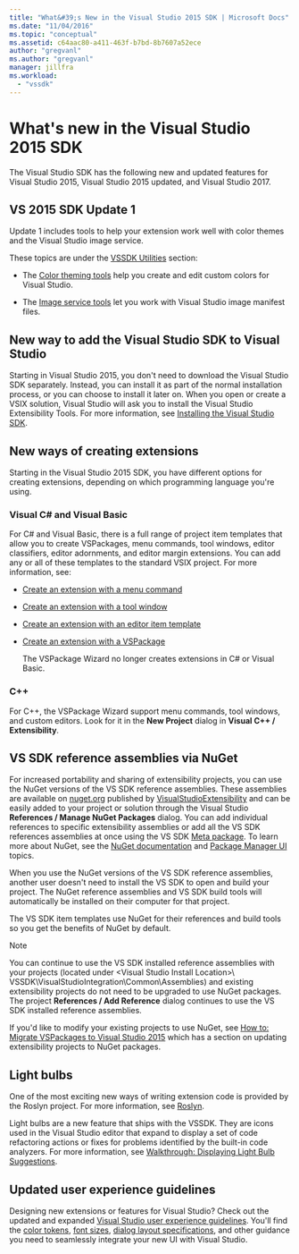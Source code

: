```yaml
---
title: "What&#39;s New in the Visual Studio 2015 SDK | Microsoft Docs"
ms.date: "11/04/2016"
ms.topic: "conceptual"
ms.assetid: c64aac80-a411-463f-b7bd-8b7607a52ece
author: "gregvanl"
ms.author: "gregvanl"
manager: jillfra
ms.workload:
  - "vssdk"
---
```

# What&#39;s new in the Visual Studio 2015 SDK
The Visual Studio SDK has the following new and updated features for Visual Studio 2015, Visual Studio 2015 updated, and Visual Studio 2017.

## VS 2015 SDK Update 1
 Update 1 includes tools to help your extension work well with color themes and the Visual Studio image service.

 These topics are under the [VSSDK Utilities](../extensibility/internals/vssdk-utilities.md) section:

-   The [Color theming tools](../extensibility/internals/color-theming-tools.md) help you create and edit custom colors for Visual Studio.

-   The [Image service tools](../extensibility/internals/image-service-tools.md) let you work with Visual Studio image manifest files.

## New way to add the Visual Studio SDK to Visual Studio
 Starting in Visual Studio 2015, you don't need to download the Visual Studio SDK separately. Instead, you can install it as part of the normal installation process, or you can choose to install it later on. When you open or create  a VSIX solution, Visual Studio will ask you to install the Visual Studio Extensibility Tools. For more information, see [Installing the Visual Studio SDK](../extensibility/installing-the-visual-studio-sdk.md).

## New ways of creating extensions
 Starting in the Visual Studio 2015 SDK, you have different options for creating extensions, depending on which programming language you're using.

### Visual C# and Visual Basic
 For C# and Visual Basic, there is a full range of project item templates that allow you to create VSPackages, menu commands, tool windows, editor classifiers, editor adornments, and editor margin extensions. You can add any or all of these templates to the standard VSIX project. For more information, see:

-   [Create an extension with a menu command](../extensibility/creating-an-extension-with-a-menu-command.md)

-   [Create an extension with a tool window](../extensibility/creating-an-extension-with-a-tool-window.md)

-   [Create an extension with an editor item template](../extensibility/creating-an-extension-with-an-editor-item-template.md)

-   [Create an extension with a VSPackage](../extensibility/creating-an-extension-with-a-vspackage.md)

     The VSPackage Wizard no longer creates extensions in C# or Visual Basic.

### C++
 For C++, the VSPackage Wizard support menu commands, tool windows, and custom editors. Look for it in the **New Project** dialog in **Visual C++ / Extensibility**.

## VS SDK reference assemblies via NuGet
 For increased portability and sharing of extensibility projects, you can use the NuGet versions of the VS SDK reference assemblies. These assemblies are available on [nuget.org](http://www.nuget.org) published by [VisualStudioExtensibility](http://www.nuget.org/profiles/VisualStudioExtensibility) and can be easily added to your project or solution through the Visual Studio **References / Manage NuGet Packages** dialog. You can add individual references to specific extensibility assemblies or add all the VS SDK references assemblies at once using the VS SDK [Meta package](http://www.nuget.org/packages/VSSDK_Reference_Assemblies). To learn more about NuGet, see the [NuGet documentation](/NuGet) and [Package Manager UI](/NuGet/Tools/Package-Manager-UI) topics.

 When you use the NuGet versions of the VS SDK reference assemblies, another user doesn't need to install the VS SDK to open and build your project.  The NuGet reference assemblies and VS SDK build tools will automatically be installed on their computer for that project.

 The VS SDK item templates use NuGet for their references and build tools so you get the benefits of NuGet by default.

> [!NOTE]
>  You can continue to use the VS SDK installed reference assemblies with your projects (located under \<Visual Studio Install Location>\ VSSDK\VisualStudioIntegration\Common\Assemblies) and existing extensibility projects do not need to be upgraded to use NuGet packages.  The project **References / Add Reference** dialog continues to use the VS SDK installed reference assemblies.
>
>  If you'd like to modify your existing projects to use NuGet, see [How to: Migrate VSPackages to Visual Studio 2015](../extensibility/how-to-migrate-extensibility-projects-to-visual-studio-2015.md) which has a section on updating extensibility projects to NuGet packages.

## Light bulbs
 One of the most exciting new ways of writing extension code is provided by the Roslyn project. For more information, see [Roslyn](https://github.com/dotnet/Roslyn).

 Light bulbs are a new feature that ships with the VSSDK. They are icons used in the Visual Studio editor that expand to display a set of code refactoring actions or fixes for problems identified by the built-in code analyzers. For more information, see [Walkthrough: Displaying Light Bulb Suggestions](../extensibility/walkthrough-displaying-light-bulb-suggestions.md).

## Updated user experience guidelines
 Designing new extensions or features for Visual Studio? Check out the updated and expanded [Visual Studio user experience guidelines](../extensibility/ux-guidelines/visual-studio-user-experience-guidelines.md).  You'll find the [color tokens](../extensibility/ux-guidelines/shared-colors-for-visual-studio.md), [font sizes](../extensibility/ux-guidelines/fonts-and-formatting-for-visual-studio.md), [dialog layout specifications](../extensibility/ux-guidelines/layout-for-visual-studio.md), and other guidance you need to seamlessly integrate your new UI with Visual Studio.